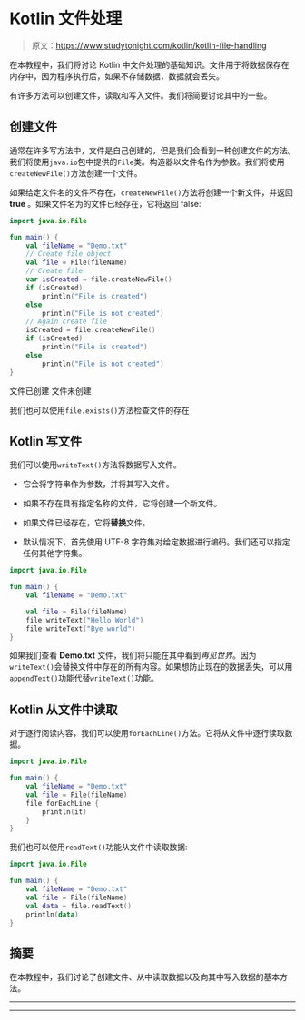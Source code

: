# Kotlin 文件处理

> 原文：<https://www.studytonight.com/kotlin/kotlin-file-handling>

在本教程中，我们将讨论 Kotlin 中文件处理的基础知识。文件用于将数据保存在内存中，因为程序执行后，如果不存储数据，数据就会丢失。

有许多方法可以创建文件，读取和写入文件。我们将简要讨论其中的一些。

## 创建文件

通常在许多写方法中，文件是自己创建的，但是我们会看到一种创建文件的方法。我们将使用`java.io`包中提供的`File`类。构造器以文件名作为参数。我们将使用`createNewFile()`方法创建一个文件。

如果给定文件名的文件不存在，`createNewFile()`方法将创建一个新文件，并返回 **true** 。如果文件名为的文件已经存在，它将返回 false:

```kt
import java.io.File

fun main() {
    val fileName = "Demo.txt"
    // Create file object
    val file = File(fileName)
    // Create file
    var isCreated = file.createNewFile()
    if (isCreated)
        println("File is created")
    else
        println("File is not created")
    // Again create file
    isCreated = file.createNewFile()
    if (isCreated)
        println("File is created")
    else
        println("File is not created")
}
```

文件已创建
文件未创建

我们也可以使用`file.exists()`方法检查文件的存在

## Kotlin 写文件

我们可以使用`writeText()`方法将数据写入文件。

*   它会将字符串作为参数，并将其写入文件。

*   如果不存在具有指定名称的文件，它将创建一个新文件。

*   如果文件已经存在，它将**替换**文件。

*   默认情况下，首先使用 UTF-8 字符集对给定数据进行编码。我们还可以指定任何其他字符集。

```kt
import java.io.File

fun main() {
    val fileName = "Demo.txt"

    val file = File(fileName)
    file.writeText("Hello World")
    file.writeText("Bye world")
}
```

如果我们查看 **Demo.txt** 文件，我们将只能在其中看到*再见世界*。因为`writeText()`会替换文件中存在的所有内容。如果想防止现在的数据丢失，可以用`appendText()`功能代替`writeText()`功能。

## Kotlin 从文件中读取

对于逐行阅读内容，我们可以使用`forEachLine()`方法。它将从文件中逐行读取数据。

```kt
import java.io.File

fun main() {
    val fileName = "Demo.txt"
    val file = File(fileName)
    file.forEachLine {
        println(it)
    }
}
```

我们也可以使用`readText()`功能从文件中读取数据:

```kt
import java.io.File

fun main() {
    val fileName = "Demo.txt"
    val file = File(fileName)
    val data = file.readText()
    println(data)
}
```

## 摘要

在本教程中，我们讨论了创建文件、从中读取数据以及向其中写入数据的基本方法。

* * *

* * *